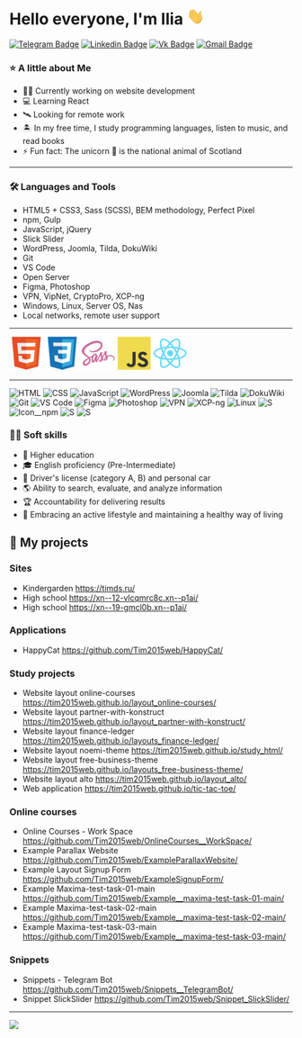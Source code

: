 # Hello everyone, I'm Ilia <img src="https://raw.githubusercontent.com/Tim2015web/Tim2015web/main/assets/smaile__hi.gif" height="30px">

[![Telegram Badge](https://img.shields.io/badge/-filimonovalexey-blue?style=flat&logo=Telegram&logoColor=white)](https://t.me/f1llzzz)
[![Linkedin Badge](https://img.shields.io/badge/-filimonovalexey-blue?style=flat&logo=Telegram&logoColor=white)](https://t.me/f1llzzz)
[![Vk Badge](https://img.shields.io/badge/-filimonovalexey-blue?style=flat&logo=Telegram&logoColor=white)](https://t.me/f1llzzz)
[![Gmail Badge](https://img.shields.io/badge/-Gmail-red?style=flat&logo=Gmail&logoColor=white)](mailto:alexeyf08@gmail.com)

### ⭐ A little about Me

- 👨‍💻 Currently working on website development
- 💻 Learning React
- 🛰️ Looking for remote work
- 🏝️ In my free time, I study programming languages, listen to music, and read books
- ⚡ Fun fact: The unicorn 🦄 is the national animal of Scotland

---

### 🛠️ Languages and Tools

- HTML5 + CSS3, Sass (SCSS), BEM methodology, Perfect Pixel
- npm, Gulp
- JavaScript, jQuery
- Slick Slider
- WordPress, Joomla, Tilda, DokuWiki
- Git
- VS Code
- Open Server
- Figma, Photoshop
- VPN, VipNet, CryptoPro, XCP-ng
- Windows, Linux, Server OS, Nas
- Local networks, remote user support

---

<code><img src="https://raw.githubusercontent.com/Tim2015web/Tim2015web/main/assets/icon__html5.svg" width="60px"></code>
<code><img src="https://raw.githubusercontent.com/Tim2015web/Tim2015web/main/assets/icon__css3.svg" width="60px"></code>
<code><img src="https://raw.githubusercontent.com/Tim2015web/Tim2015web/main/assets/icon__sass.svg" width="60px"></code>
<code><img src="https://raw.githubusercontent.com/Tim2015web/Tim2015web/main/assets/icon__js.svg" width="60px"></code>
<code><img src="https://raw.githubusercontent.com/Tim2015web/Tim2015web/main/assets/icon__react.svg" width="60px"></code>

---

<div>
  <img src="https://upload.wikimedia.org/wikipedia/commons/6/61/HTML5_logo_and_wordmark.svg" title="HTML5" alt="HTML" height="40"/>
  <img src="https://upload.wikimedia.org/wikipedia/commons/d/d5/CSS3_logo_and_wordmark.svg" title="CSS3" alt="CSS" height="40"/>
  <img src="https://upload.wikimedia.org/wikipedia/commons/9/99/Unofficial_JavaScript_logo_2.svg" title="JavaScript" alt="JavaScript" height="40"/>
  <img src="https://upload.wikimedia.org/wikipedia/commons/0/09/Wordpress-Logo.svg" title="WordPress" alt="WordPress" height="40"/>
  <img src="https://cdn.worldvectorlogo.com/logos/joomla.svg" title="Joomla" alt="Joomla" height="40"/>
  <img src="https://upload.wikimedia.org/wikipedia/commons/d/d6/Tilda_Logo.png" title="Tilda" alt="Tilda" height="40"/>
  <img src="https://upload.wikimedia.org/wikipedia/commons/9/9d/Dokuwiki_logo.svg" title="DokuWiki" alt="DokuWiki" height="40"/>
  <img src="https://upload.wikimedia.org/wikipedia/commons/3/3f/Git_icon.svg" title="Git" alt="Git" height="40"/>
  <img src="https://upload.wikimedia.org/wikipedia/commons/9/9a/Visual_Studio_Code_1.35_icon.svg" title="VS Code" alt="VS Code" height="40"/>
  <img src="https://upload.wikimedia.org/wikipedia/commons/3/33/Figma-logo.svg" title="Figma" alt="Figma" height="40"/>
  <img src="https://upload.wikimedia.org/wikipedia/commons/a/af/Adobe_Photoshop_CC_icon.svg" title="Photoshop" alt="Photoshop" height="40"/>
  <img src="https://cdn.worldvectorlogo.com/logos/openvpn-2.svg" title="VPN" alt="VPN" height="40"/>
  <img src="https://xcp-ng.org/assets/img/mainlogo.png" title="XCP-ng" alt="XCP-ng" height="40"/>
  <img src="https://upload.wikimedia.org/wikipedia/commons/f/f1/Icons8_flat_linux.svg" title="Linux" alt="Linux" height="40"/>
  <img src="https://upload.wikimedia.org/wikipedia/commons/thumb/9/96/Sass_Logo_Color.svg/1024px-Sass_Logo_Color.svg.png" title="SASS" alt="S" height="40"/>
  <img src="https://upload.wikimedia.org/wikipedia/commons/d/db/Npm-logo.svg" title="npm" alt="Icon__npm" height="40"/>
  <img src="https://raw.githubusercontent.com/gulpjs/artwork/master/gulp-2x.png" title="Icon__Gulp" alt="S" height="40"/>
  <img src="https://avatars.githubusercontent.com/u/70142?s=200&v=4" title="Icon__jQuery" alt="S" height="40"/>
</div>

### 🏄‍♂️ Soft skills

- 🏫 Higher education
- 🎓 English proficiency (Pre-Intermediate)
- 🚗 Driver's license (category A, B) and personal car
- 🌎 Ability to search, evaluate, and analyze information
- 🏆 Accountability for delivering results
- 🥋 Embracing an active lifestyle and maintaining a healthy way of living

## 💼 My projects

### Sites
- Kindergarden https://timds.ru/
- High school https://xn--12-vlcqmrc8c.xn--p1ai/
- High school https://xn--19-gmcl0b.xn--p1ai/

### Applications
- HappyCat https://github.com/Tim2015web/HappyCat/

### Study projects

- Website layout online-courses https://tim2015web.github.io/layout_online-courses/
- Website layout partner-with-konstruct https://tim2015web.github.io/layout_partner-with-konstruct/
- Website layout finance-ledger https://tim2015web.github.io/layouts_finance-ledger/
- Website layout noemi-theme https://tim2015web.github.io/study_html/
- Website layout free-business-theme https://tim2015web.github.io/layouts_free-business-theme/
- Website layout alto https://tim2015web.github.io/layout_alto/
- Web application https://tim2015web.github.io/tic-tac-toe/

### Online courses

- Online Courses - Work Space https://github.com/Tim2015web/OnlineCourses__WorkSpace/
- Example Parallax Website https://github.com/Tim2015web/ExampleParallaxWebsite/
- Example Layout Signup Form https://github.com/Tim2015web/ExampleSignupForm/
- Example Maxima-test-task-01-main https://github.com/Tim2015web/Example__maxima-test-task-01-main/
- Example Maxima-test-task-02-main https://github.com/Tim2015web/Example__maxima-test-task-02-main/
- Example Maxima-test-task-03-main https://github.com/Tim2015web/Example__maxima-test-task-03-main/

### Snippets

- Snippets - Telegram Bot https://github.com/Tim2015web/Snippets__TelegramBot/
- Snippet SlickSlider https://github.com/Tim2015web/Snippet_SlickSlider/

---

![](https://github-profile-summary-cards.vercel.app/api/cards/profile-details?username=Tim2015web&theme=default)

<!--
// Эмодзи
https://github.com/ikatyang/emoji-cheat-sheet/blob/master/README.md
-->
